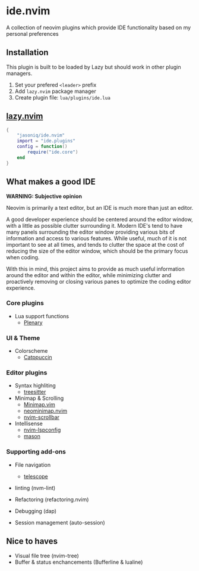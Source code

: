 # ide.nvim

A collection of neovim plugins which provide IDE functionality based on my personal preferences

## Installation

This plugin is built to be loaded by Lazy but should work in other plugin managers.

 1. Set your prefered `<leader>` prefix
 2. Add `lazy.nvim` package manager
 2. Create plugin file: `lua/plugins/ide.lua`

## [lazy.nvim](https://github.com/folke/lazy.nvim)

```lua
{
    "jasoniq/ide.nvim"
    import = "ide.plugins"
    config = function()
        require("ide.core")
    end
}
```

## What makes a good IDE

**WARNING: Subjective opinion**

Neovim is primarily a text editor, but an IDE is much more than just an editor.

A good developer experience should be centered around the editor window, with a little as possible clutter surrounding it.
Modern IDE's tend to have many panels surrounding the editor window providing various bits of information and access to
various features. While useful, much of it is not important to see at all times, and tends to clutter the space at the
cost of reducing the size of the editor window, which should be the primary focus when coding.

With this in mind, this project aims to provide as much useful information around the editor and within the editor, while
minimizing clutter and proactively removing or closing various panes to optimize the coding editor experience.

### Core plugins

 - Lua support functions
    - [Plenary](https://github.com/nvim-lua/plenary.nvim)

### UI & Theme

 - Colorscheme
    - [Catppuccin](https://github.com/catppuccin/nvim)

### Editor plugins

 - Syntax highliting
    - [treesitter](https://github.com/nvim-treesitter/nvim-treesitter)
 - Minimap & Scrolling
    - [Minimap.vim](https://github.com/wfxr/minimap.vim)
    - [neominimap.nvim](https://github.com/Isrothy/neominimap.nvim)
    - [nvim-scrollbar](https://github.com/petertriho/nvim-scrollbar)
 - Intellisense
    - [nvim-lspconfig](https://github.com/neovim/nvim-lspconfig)
    - [mason](https://github.com/mason-org/mason.nvim)

### Supporting add-ons

 - File navigation
    - [telescope](https://github.com/nvim-telescope/telescope.nvim)
 
 - linting (nvm-lint)
 - Refactoring (refactoring.nvim)
 - Debugging (dap)
 - Session management (auto-session)

## Nice to haves

 - Visual file tree (nvim-tree)
 - Buffer & status enchancements (Bufferline & lualine)

